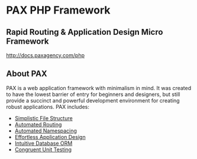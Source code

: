 <h1>PAX PHP Framework</h1>
<h2>Rapid Routing & Application Design Micro Framework</h2>
<a href='http://docs.paxagency.com/php'>http://docs.paxagency.com/php</a>
<br />
<h2>About PAX</h2>
<p>PAX is a web application framework with minimalism in mind. It was created to have the lowest barrier of entry for beginners and designers, but still provide a succinct and powerful development environment for creating robust applications. PAX includes:</p>
<ul>
    <li><a href='http://docs.paxagency.com/php/intro/structure'>Simplistic File Structure</a></li>
    <li><a href='http://docs.paxagency.com/php/routing'>Automated Routing</a></li>
    <li><a href='http://docs.paxagency.com/php/application/#class'>Automated Namespacing</a></li>
    <li><a href='http://docs.paxagency.com/php/application/'>Effortless Application Design</a></li>
    <li><a href='http://docs.paxagency.com/php/libraries/database'>Intuitive Database ORM</a></li>
    <li><a href='http://docs.paxagency.com/php/libraries/testing'>Congruent Unit Testing</a></li>
</ul>
